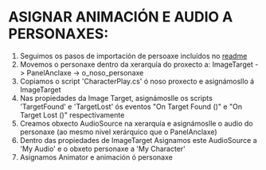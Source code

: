 # ASIGNAR ANIMACIÓN E AUDIO A PERSONAXES:
1) Seguimos os pasos de importación de persoaxe incluídos no [readme](https://github.com/webferrol/appventurers-doc/blob/main/unity/characters-guide.md)
2) Movemos o personaxe dentro da xerarquía do proxecto a: ImageTarget -> PanelAnclaxe -> o_noso_personaxe
3) Copiamos o script 'CharacterPlay.cs' ó noso proxecto e asignámosllo á ImageTarget
4) Nas propiedades da Image Target, asignámoslle os scripts 'TargetFound' e 'TargetLost' ós eventos "On Target Found ()" e "On Target Lost ()" respectivamente
5) Creamos obxecto AudioSource na xerarquía e asignámoslle o audio do personaxe (ao mesmo nivel xerárquico que o PanelAnclaxe)
6) Dentro das propiedades de ImageTarget Asignamos este AudioSource a 'My Audio' e o obxeto personaxe a 'My Character'
7) Asignamos Animator e animación ó personaxe
   
